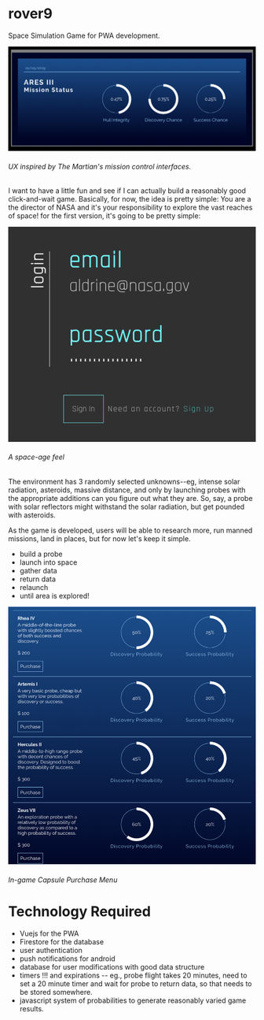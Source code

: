 # rover9
Space Simulation Game for PWA development. 

![demo picture](https://raw.githubusercontent.com/jackdixonryan/rover9/master/src/assets/readmeImg.png)
###### UX inspired by The Martian's mission control interfaces.

I want to have a little fun and see if I can actually build a reasonably good click-and-wait game. Basically, for now, the idea is pretty simple: You are a the director of NASA and it's your responsibility to explore the vast reaches of space! for the first version, it's going to be pretty simple: 

![login page](https://raw.githubusercontent.com/jackdixonryan/rover9/master/src/assets/loginpage.png)
###### A space-age feel

The environment has 3 randomly selected unknowns--eg, intense solar radiation, asteroids, massive distance, and only by launching probes with the appropriate additions can you figure out what they are. So, say, a probe with solar reflectors might withstand the solar radiation, but get pounded with asteroids. 

As the game is developed, users will be able to research more, run manned missions, land in places, but for now let's keep it simple. 

- build a probe
- launch into space 
- gather data 
- return data
- relaunch
- until area is explored! 

![capsule in-game menu](https://raw.githubusercontent.com/jackdixonryan/rover9/master/src/assets/capsuleMenu.png)
###### In-game Capsule Purchase Menu

# Technology Required 

- Vuejs for the PWA 
- Firestore for the database
- user authentication
- push notifications for android
- database for user modifications with good data structure
- timers !!! and expirations -- eg., probe flight takes 20 minutes, need to set a 20 minute timer and wait for probe to return data, so that needs to be stored somewhere. 
- javascript system of probabilities to generate reasonably varied game results. 